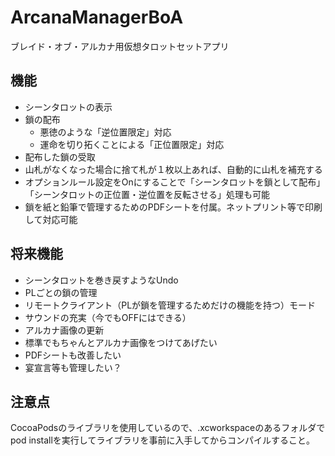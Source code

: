 # ArcanaManagerBoA
ブレイド・オブ・アルカナ用仮想タロットセットアプリ

## 機能
* シーンタロットの表示
* 鎖の配布
  * 悪徳のような「逆位置限定」対応
  * 運命を切り拓くことによる「正位置限定」対応
* 配布した鎖の受取
* 山札がなくなった場合に捨て札が１枚以上あれば、自動的に山札を補充する
* オプションルール設定をOnにすることで「シーンタロットを鎖として配布」「シーンタロットの正位置・逆位置を反転させる」処理も可能
* 鎖を紙と鉛筆で管理するためのPDFシートを付属。ネットプリント等で印刷して対応可能

## 将来機能
* シーンタロットを巻き戻すようなUndo
* PLごとの鎖の管理
* リモートクライアント（PLが鎖を管理するためだけの機能を持つ）モード
* サウンドの充実（今でもOFFにはできる）
* アルカナ画像の更新
* 標準でもちゃんとアルカナ画像をつけてあげたい
* PDFシートも改善したい
* 宴宣言等も管理したい？

## 注意点
CocoaPodsのライブラリを使用しているので、.xcworkspaceのあるフォルダでpod installを実行してライブラリを事前に入手してからコンパイルすること。
